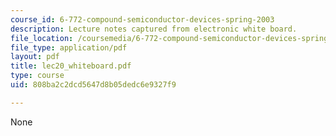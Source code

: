 ```yaml
---
course_id: 6-772-compound-semiconductor-devices-spring-2003
description: Lecture notes captured from electronic white board.
file_location: /coursemedia/6-772-compound-semiconductor-devices-spring-2003/808ba2c2dcd5647d8b05dedc6e9327f9_lec20_whiteboard.pdf
file_type: application/pdf
layout: pdf
title: lec20_whiteboard.pdf
type: course
uid: 808ba2c2dcd5647d8b05dedc6e9327f9

---
```

None